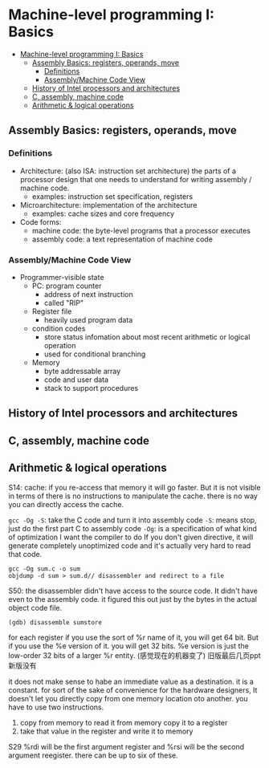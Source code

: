 # Machine-level programming I: Basics

- [Machine-level programming I: Basics](#machine-level-programming-i-basics)
	- [Assembly Basics: registers, operands, move](#assembly-basics-registers-operands-move)
		- [Definitions](#definitions)
		- [Assembly/Machine Code View](#assemblymachine-code-view)
	- [History of Intel processors and architectures](#history-of-intel-processors-and-architectures)
	- [C, assembly, machine code](#c-assembly-machine-code)
	- [Arithmetic & logical operations](#arithmetic--logical-operations)

## Assembly Basics: registers, operands, move
### Definitions
- Architecture: (also ISA: instruction set architecture) the parts of a processor design that one needs to understand for writing assembly / machine code.
  - examples: instruction set specification, registers
- Microarchitecture: implementation of the architecture
  - examples: cache sizes and core frequency
- Code forms:
  - machine code: the byte-level programs that a processor executes
  - assembly code: a text representation of machine code

### Assembly/Machine Code View
- Programmer-visible state
  - PC: program counter
    - address of next instruction
    - called "RIP"
  - Register file
    - heavily used program data
  - condition codes
    - store status infomation about most recent arithmetic or logical operation
    - used for conditional branching
  - Memory
    - byte addressable array
    - code and user data
    - stack to support procedures

## History of Intel processors and architectures
## C, assembly, machine code
## Arithmetic & logical operations

S14: cache: if you re-access that memory it will go faster. 
But it is not visible in terms of there is no instructions to manipulate the cache.
there is no way you can directly access the cache. 

`gcc -Og -S`: take the C code and turn it into assembly code
`-S`: means stop, just do the first part C to assembly code
`-Og`: is a specification of what kind of optimization I want the compiler to do
If you don't given directive, it will generate completely unoptimized code and it's actually very hard to read that code.

```shell
gcc -Og sum.c -o sum
objdump -d sum > sum.d// disassembler and redirect to a file
```
 S50: the disassembler didn't have access to the source  code. It didn't have even to the assembly code. it figured this out just by the bytes in the actual object code file.
 ```
 (gdb) disassemble sumstore

 ```
 for each register if you use the sort of %r name of it, you will get 64 bit. But if you use the %e version of it. you will get 32 bits.
 %e version is just the low-order 32 bits of a larger %r entity. (感觉现在的机器变了)
 旧版最后几页ppt新版没有

 it does not make sense to habe an immediate value as a destination. it is a constant.
 for sort of the sake of convenience for the hardware designers, It doesn't let you directly copy from one memory location oto another. you have to use two instructions.
 1. copy from memory to read it from memory copy it to a register
 2. take that value in the register and write it to memory

 S29 %rdi will be the first argument register and %rsi will be the second argument reegister. there can be up to six of these.
